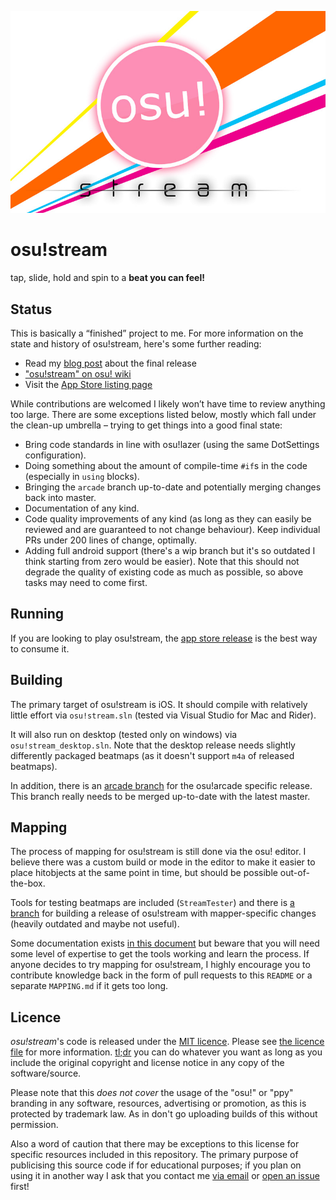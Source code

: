 <p align="center">
  <img src="Artwork/osu logo white.jpg">
</p>

# osu!stream

tap, slide, hold and spin to a **beat you can feel!**

## Status

This is basically a “finished” project to me. For more information on the state and history of osu!stream, here's some further reading:

- Read my [blog post](https://blog.ppy.sh/osu-stream-2020-release/) about the final release
- ["osu!stream" on osu! wiki](https://osu.ppy.sh/help/wiki/osu!stream)
- Visit the [App Store listing page](https://apps.apple.com/us/app/osu-stream/id436952197)

While contributions are welcomed I likely won’t have time to review anything too large. There are some exceptions listed below, mostly which fall under the clean-up umbrella – trying to get things into a good final state:

- Bring code standards in line with osu!lazer (using the same DotSettings configuration).
- Doing something about the amount of compile-time `#if`s in the code (especially in `using` blocks).
- Bringing the `arcade` branch up-to-date and potentially merging changes back into master.
- Documentation of any kind.
- Code quality improvements of any kind (as long as they can easily be reviewed and are guaranteed to not change behaviour). Keep individual PRs under 200 lines of change, optimally.
- Adding full android support (there's a wip branch but it's so outdated I think starting from zero would be easier). Note that this should not degrade the quality of existing code as much as possible, so above tasks may need to come first.

## Running

If you are looking to play osu!stream, the [app store release](https://apps.apple.com/us/app/osu-stream/id436952197) is the best way to consume it.

## Building

The primary target of osu!stream is iOS. It should compile with relatively little effort via `osu!stream.sln` (tested via Visual Studio for Mac and Rider).

It will also run on desktop (tested only on windows) via `osu!stream_desktop.sln`. Note that the desktop release needs slightly differently packaged beatmaps (as it doesn't support `m4a` of released beatmaps).

In addition, there is an [arcade branch](https://github.com/ppy/osu-stream/tree/arcade) for the osu!arcade specific release. This branch really needs to be merged up-to-date with the latest master.

## Mapping

The process of mapping for osu!stream is still done via the osu! editor. I believe there was a custom build or mode in the editor to make it easier to place hitobjects at the same point in time, but should be possible out-of-the-box.

Tools for testing beatmaps are included (`StreamTester`) and there is [a branch](https://github.com/ppy/osu-stream/tree/mapper) for building a release of osu!stream with mapper-specific changes (heavily outdated and maybe not useful).

Some documentation exists [in this document](https://docs.google.com/document/d/1FYmHhRX-onR-osgTS6uHSOZuu_0JEbfRZePVySvvr9g/edit?usp=sharing) but beware that you will need some level of expertise to get the tools working and learn the process. If anyone decides to try mapping for osu!stream, I highly encourage you to contribute knowledge back in the form of pull requests to this `README` or a separate `MAPPING.md` if it gets too long.

## Licence

*osu!stream*'s code is released under the [MIT licence](https://opensource.org/licenses/MIT). Please see [the licence file](LICENCE) for more information. [tl;dr](https://tldrlegal.com/license/mit-license) you can do whatever you want as long as you include the original copyright and license notice in any copy of the software/source.

Please note that this *does not cover* the usage of the "osu!" or "ppy" branding in any software, resources, advertising or promotion, as this is protected by trademark law. As in don't go uploading builds of this without permission.

Also a word of caution that there may be exceptions to this license for specific resources included in this repository. The primary purpose of publicising this source code if for educational purposes; if you plan on using it in another way I ask that you contact me [via email](mailto:pe@ppy.sh) or [open an issue](https://github.com/ppy/osu-stream/issues) first!

